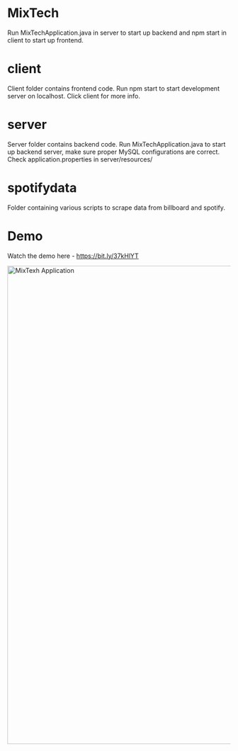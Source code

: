 # MixTech

Run MixTechApplication.java in server to start up backend
and npm start in client to start up frontend.

# client

Client folder contains frontend code. Run npm start to start
development server on localhost. Click client for more info.

# server

Server folder contains backend code. Run MixTechApplication.java
to start up backend server, make sure proper MySQL configurations are correct.
Check application.properties in server/resources/

# spotifydata

Folder containing various scripts to scrape data from billboard and spotify.

# Demo

Watch the demo here - https://bit.ly/37kHlYT

<img width="1080" alt="MixTexh Application" src="https://user-images.githubusercontent.com/52896365/128367184-864779a7-2f5c-4ca6-b7cc-075b0857b68c.png">
